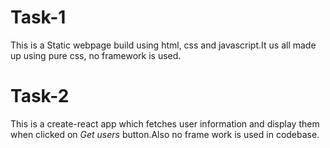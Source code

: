 # Task-1
This is a Static webpage build using html, css and javascript.It us all made up using pure css, no framework is used.
# Task-2
This is a create-react app which fetches user information and display them when clicked on <i>Get users</i> button.Also no frame work is used in codebase.
